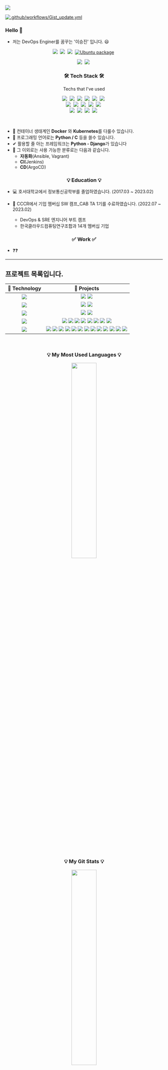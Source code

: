 <img src = "https://capsule-render.vercel.app/api?type=waving&width=100%&height=300&text=[%20sjin1105%20]&desc=DevOps%20Enginer&descSize=35&descAlignY=20&descAlign=23&fontAlign=35&fontAlignY=50&color=0:006494,100:1D1E23&fontColor=FFFFFF&fontSize=90&stroke=FFFFFF&strokeWidth=1">

[![.github/workflows/Gist_update.yml](https://github.com/sjin1105/sjin1105/actions/workflows/Gist_update.yml/badge.svg?branch=main)](https://github.com/sjin1105/sjin1105/actions/workflows/Gist_update.yml)

### Hello 👋

- 저는 DevOps Enginer를 꿈꾸는 '이승진' 입니다. 😃

<p align="center">
  <a href="#"><img src="https://hits.seeyoufarm.com/api/count/incr/badge.svg?url=https%3A%2F%2Fgithub.com%2Fsjin1105&count_bg=%2300F3FF&title_bg=%23555555&icon=github.svg&icon_color=%23FFFFFF&title=hits&edge_flat=false"/></a>&nbsp
  <a href="https://code.visualstudio.com/" target="_blank"><img src="https://img.shields.io/badge/IDE-VSCode-%23007ACC?style=flat-square&logo=Visual-studio-code&logoColor=white"></a>&nbsp 
  <a href="https://insider.windows.com/en-us/insidewindows11" target="_blank"><img src="https://img.shields.io/badge/Window-11-%23007ACC?style=flat-square&logo=windows&logoColor=white"></a>&nbsp 
  <a href="https://ubuntu.com/" target="_blank"><img alt="Ubuntu package" src="https://img.shields.io/ubuntu/v/ubuntu-wallpapers/focal?color=%23E95420&label=Ubuntu&logo=Ubuntu&logoColor=white"></a>&nbsp
</p>
    
<p align="center">
  <a href="mailto:sjin110550@gmail.com"><img src="https://img.shields.io/badge/Gmail-d14836?style=flat-square&logo=Gmail&logoColor=white"></a>&nbsp
  <a href="https://sjin1105.site" target="_blank"><img src="https://img.shields.io/static/v1?label=&message=Blog&color=FF5722&logo=Blogger&logoColor=white&labelColor=FF5722"></a>&nbsp
</p>
<h3 align="center">🛠 Tech Stack 🛠</h3>

<p align="center"> Techs that I've used </p>

<p align="center">
  <a href="#"><img src="https://img.shields.io/badge/Python-3766AB?style=flat-square&logo=Python&logoColor=white"></a>&nbsp 
  <a href="#"><img src="https://img.shields.io/badge/C-A8B9CC?style=flat-square&logo=C&logoColor=white"></a>&nbsp 
  <a href="#"><img src="https://img.shields.io/badge/Kubernetes-326CE5?style=flat-square&logo=Kubernetes&logoColor=white"></a>&nbsp 
  <a href="#"><img src="https://img.shields.io/badge/Django-092E20?style=flat-square&logo=Django&logoColor=white"></a>&nbsp 
  <a href="#"><img src="https://img.shields.io/badge/aws-333664?style=flat-square&logo=amazon-aws&logoColor=white"/></a>&nbsp 
  <a href="#"><img src="https://img.shields.io/badge/Notion-000000?style=flat-square&logo=Notion&logoColor=white"></a>&nbsp 
  <br>
  <a href="#"><img src="https://img.shields.io/badge/Linux-FCC624?style=flat-square&logo=Linux&logoColor=white"></a>&nbsp 
  <a href="#"><img src="https://img.shields.io/badge/Docker-2496ED?style=flat-square&logo=Docker&logoColor=white"></a>&nbsp 
  <a href="#"><img src="https://img.shields.io/badge/Jenkins-D24939?style=flat-square&logo=Jenkins&logoColor=white"></a>&nbsp 
  <a href="#"><img src="https://img.shields.io/badge/ArgoCD-EF7B4D?style=flat-square&logo=Argo&logoColor=white"></a>&nbsp 
  <a href="#"><img src="https://img.shields.io/badge/Ansible-EE0000?style=flat-square&logo=Ansible&logoColor=white"></a>&nbsp
  <br>
  <a href="#"><img src="https://img.shields.io/badge/Raspberry Pi-A22846?style=flat-square&logo=Raspberry Pi&logoColor=white"></a>&nbsp 
  <a href="#"><img src="https://img.shields.io/badge/html5-11B48A?style=flat-square&logo=HTML5&logoColor=white"></a>&nbsp 
  <a href="#"><img src="https://img.shields.io/badge/Mysql-E6B91E?style=flat-square&logo=MySql&logoColor=white"></a>&nbsp 
  <a href="#"><img src="https://img.shields.io/badge/Vagrant-1868F2?style=flat-square&logo=Vagrant&logoColor=white"></a>&nbsp 
</p>

<br>

- 🔧 컨테이너 생태계인 **Docker** 와 **Kubernetes**를 다룰수 있습니다.
- 💬 프로그래밍 언어로는 **Python / C** 등을 쓸수 있습니다.
- ✔  활용할 줄 아는 프레임워크는 **Python - Django**가 있습니다
- 🔎 그 이외로는 사용 가능한 분류로는 다음과 같습니다.
  - **자동화**(Ansible, Vagrant)
  - **CI**(Jenkins)
  - **CD**(ArgoCD)

<h3 align="center">💡 Education 💡</h3>

  - 💻 호서대학교에서 정보통신공학부를 졸업하였습니다. (2017.03 ~ 2023.02)
  
  - 📝 CCCR에서 기업 멤버십 SW 캠프_CAB TA 1기를 수료하였습니다. (2022.07 ~ 2023.02)
    - DevOps & SRE 엔지니어 부트 캠프
    - 한국클라우드컴퓨팅연구조합과 14개 멤버십 기업
    
<h3 align="center">✅ Work ✅</h3>

- ❓❓


-----

## 프로젝트 목록입니다.


| 🔭 **Technology**      | 🚀 **Projects**                         |
|:-------------------------:|:-----------------------------------------:|
| <a href="https://kubernetes.io/" target="_blank"><img src="https://img.shields.io/static/v1?label=&message=Kubernetes&color=053067&logo=Kubernetes&logoColor=FFFFFF"></a> |                                                                                                                                                                  <a href="https://github.com/sjin1105/DevOpsToolChain"><img src="https://img.shields.io/static/v1?label=&message=DevSecOps_Tool_Chain&color=000605&logo=github&logoColor=FFFFFF&labelColor=000605"></a> <a href="https://github.com/sjin1105/ParkingReservationProject-kubernetes"><img src="https://img.shields.io/static/v1?label=&message=ParkingReservationProject&color=000605&logo=github&logoColor=FFFFFF&labelColor=000605"></a>
| <a href="https://www.python.org/" target="_blank"><img src="https://img.shields.io/static/v1?label=&message=Python&color=3C78A9&logo=python&logoColor=FFFFFF"></a> |  <a href="https://github.com/sjin1105/RPi_FaceRecognition"><img src="https://img.shields.io/static/v1?label=&message=RPi_FaceRecognition&color=000605&logo=github&logoColor=FFFFFF&labelColor=000605"></a> <a href="https://github.com/sjin1105/RPi_SnakeGame"><img src="https://img.shields.io/static/v1?label=&message=RPi_SnakeGame&color=000605&logo=github&logoColor=FFFFFF&labelColor=000605"></a>
| <a href="#"><img src="https://img.shields.io/static/v1?label=&message=C&color=3C78A9&logo=C&logoColor=FFFFFF"></a> |                                                  <a href="https://github.com/sjin1105/ATmega128_Game"><img src="https://img.shields.io/static/v1?label=&message=ATmega128_Game&color=000605&logo=github&logoColor=FFFFFF&labelColor=000605"></a> <a href="https://github.com/sjin1105/ATmega128_Code"><img src="https://img.shields.io/static/v1?label=&message=ATmega128_Code&color=000605&logo=github&logoColor=FFFFFF&labelColor=000605"></a>
| <a href="#"><img src="https://img.shields.io/static/v1?label=&message=Project&color=4285F4&logo=Google Drive&logoColor=FFFFFF" target="_blank"></a> |                        <a href="https://docs.google.com/document/d/1u8Z_h7cPjIW7erlKBNpIIDaFmy2va3zDaKUWjd5QTSg/edit?usp=sharing"><img src="https://img.shields.io/static/v1?label=&message=DevSecOps ToolChain (PaaS) 프로젝트.docx&color=000605&logo=Google Drive&logoColor=FFFFFF&labelColor=4285F4"></a> <a href="https://drive.google.com/file/d/1YJ21M69koN-Nr4grtbLaR8dTJUAa-sYu/view?usp=sharing"><img src="https://img.shields.io/static/v1?label=&message=신호처리 프로젝트.pdf&color=000605&logo=Adobe Acrobat Reader&logoColor=FFFFFF&labelColor=EC1C24"></a> <a href="https://drive.google.com/file/d/1FOxeyB1ieussHx4jKFlNGnhZG2LnwCpb/view?usp=sharing"><img src="https://img.shields.io/static/v1?label=&message=주차장 관리 시스템.pdf&color=000605&logo=Adobe Acrobat Reader&logoColor=FFFFFF&labelColor=EC1C24"></a> <a href="https://docs.google.com/presentation/d/1txJqGCnZAUihxidwNFDBEOEa8TJHE5iA/edit?usp=sharing&ouid=107574045576011134997&rtpof=true&sd=true"><img src="https://img.shields.io/static/v1?label=&message=RPi 소켓 통신 프로젝트.ppt&color=000605&logo=Microsoft PowerPoint&logoColor=FFFFFF&labelColor=B7472A"></a> <a href="https://drive.google.com/file/d/17o-g2E86xOQ6sPPc3YPGEJQTvrBnFgFM/view?usp=sharing"><img src="https://img.shields.io/static/v1?label=&message=Django 게시판 프로젝트.pdf&color=000605&logo=Adobe Acrobat Reader&logoColor=FFFFFF&labelColor=EC1C24"></a> <a href="https://drive.google.com/file/d/1ECtWYfqYS7YcOfJ6hoJrwVygxdtV5ZN3/view?usp=sharing"><img src="https://img.shields.io/static/v1?label=&message=클라우드 자동화 프로젝트.pdf&color=000605&logo=Adobe Acrobat Reader&logoColor=FFFFFF&labelColor=EC1C24"></a> <a href="https://drive.google.com/file/d/1StpQOk1WjXqiwNOxFpoOgTOX_SiYCExP/view?usp=sharing"><img src="https://img.shields.io/static/v1?label=&message=시스템 인프라 구축 프로젝트.pdf&color=000605&logo=Adobe Acrobat Reader&logoColor=FFFFFF&labelColor=EC1C24"></a> <a href="https://docs.google.com/presentation/d/1Z6LUi8krFBg9TbP8R_np7NNtNK2X-iGl/edit?usp=sharing&ouid=107574045576011134997&rtpof=true&sd=true"><img src="https://img.shields.io/static/v1?label=&message=마이크로 컨트롤러 ATmega128.ppt&color=000605&logo=Microsoft PowerPoint&logoColor=FFFFFF&labelColor=B7472A"></a> |
| <a href="https://gist.github.com/sjin1105" target="_blank"><img src="https://img.shields.io/static/v1?label=&message=Gist&color=black&logo=github&logoColor=FFFFFF&labelColor=000605"></a> |                                                                                  <a href="https://gist.github.com/sjin1105/223744f7194705c20f429245885780c7"><img src="https://img.shields.io/static/v1?label=&message=Kubernetes harbor Install.md&color=000605&logo=github&logoColor=FFFFFF&labelColor=000605"></a> <a href="https://gist.github.com/sjin1105/8168c811970f6857c0e02303ac278dd7"><img src="https://img.shields.io/static/v1?label=&message=Kubernetes Longhorn Install.md&color=000605&logo=github&logoColor=FFFFFF&labelColor=000605"></a> <a href="https://gist.github.com/sjin1105/12f75d64f052ea533fc2fed5496cd155"><img src="https://img.shields.io/static/v1?label=&message=Kubernetes API (Swagger-ui).md&color=000605&logo=github&logoColor=FFFFFF&labelColor=000605"></a> <a href="https://gist.github.com/sjin1105/76e601ab2b11c1133c901f7d30e7691c"><img src="https://img.shields.io/static/v1?label=&message=Kubernetes Cert-manager, Ingress-Nginx, duckdns.md&color=000605&logo=github&logoColor=FFFFFF&labelColor=000605"></a> <a href="https://gist.github.com/sjin1105/31d48f6be50f27a2ccc7bc8d133d060a"><img src="https://img.shields.io/static/v1?label=&message=Kubernetes Service Account.md&color=000605&logo=github&logoColor=FFFFFF&labelColor=000605"></a> <a href="https://gist.github.com/sjin1105/c4df5597965e4cb9f790bdd1cc2695d4"><img src="https://img.shields.io/static/v1?label=&message=Proxmox Install.md&color=000605&logo=github&logoColor=FFFFFF&labelColor=000605"></a> <a href="https://gist.github.com/sjin1105/35361d4ba6fd080da9a4be90e5a67b48"><img src="https://img.shields.io/static/v1?label=&message=MySQL Operator.md&color=000605&logo=github&logoColor=FFFFFF&labelColor=000605"></a> <a href="https://gist.github.com/sjin1105/b88efb738688f61160fb96e3c5d99b18"><img src="https://img.shields.io/static/v1?label=&message=Base html.md&color=000605&logo=github&logoColor=FFFFFF&labelColor=000605"></a> <a href="https://gist.github.com/sjin1105/489294f252ec5a957d8c66751722939c"><img src="https://img.shields.io/static/v1?label=&message=Python API Requests.md&color=000605&logo=github&logoColor=FFFFFF&labelColor=000605"></a> <a href="https://gist.github.com/sjin1105/8c9fddc5e2e7df4d4d3dcdb058bc839d"><img src="https://img.shields.io/static/v1?label=&message=Kubernetes Delete Force.md&color=000605&logo=github&logoColor=FFFFFF&labelColor=000605"></a> <a href="https://gist.github.com/sjin1105/76856d49c12f5ef25c30d356d4b4a3c0"><img src="https://img.shields.io/static/v1?label=&message=Prometheus Grafana.md&color=000605&logo=github&logoColor=FFFFFF&labelColor=000605"></a> <a href="https://gist.github.com/sjin1105/c9322148a4c849497bca742ded3cddf8"><img src="https://img.shields.io/static/v1?label=&message=Kubernetes Auto Completion.md&color=000605&logo=github&logoColor=FFFFFF&labelColor=000605"></a> <a href="https://gist.github.com/sjin1105/9d582958592e4d25c7f3770d1f619fc0"><img src="https://img.shields.io/static/v1?label=&message=Helm Install.md&color=000605&logo=github&logoColor=FFFFFF&labelColor=000605"></a>

<br>
<h3 align="center">💡 My Most Used Languages 💡</h3>
<p align="center">
  <a href="https://github.com/sjin1105">
    <img align="center" src="https://github-readme-stats.vercel.app/api?username=sjin1105&show_icons=true" width=40%>
  </a>
</p>

<h3 align="center">💡 My Git Stats 💡</h3>
<p align="center">
  <a href="https://github.com/sjin1105">
    <img align="center" src="https://github-readme-stats.vercel.app/api/top-langs/?username=sjin1105&layout=compact&show_icons=true&show_owner=true&hide_title=false&theme=nord" width=40%>
  </a>
</p>

<img src = "https://user-images.githubusercontent.com/76959621/211150504-e0b86bca-5b43-4d52-a620-60722ec763cd.jpg" width=100%>
